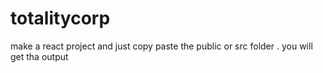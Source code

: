 # totalitycorp
make a react project and just copy paste the public or src folder . you will get tha output
